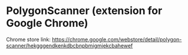 PolygonScanner (extension for Google Chrome)
==============

Chrome store link:
https://chrome.google.com/webstore/detail/polygon-scanner/hekgggendkenkdbcbnpbmigmjekcbahewef
